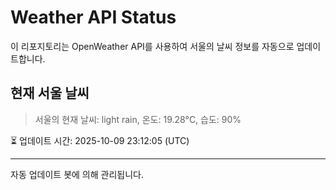 
# Weather API Status

이 리포지토리는 OpenWeather API를 사용하여 서울의 날씨 정보를 자동으로 업데이트합니다.

## 현재 서울 날씨
> 서울의 현재 날씨: light rain, 온도: 19.28°C, 습도: 90%

⏳ 업데이트 시간: 2025-10-09 23:12:05 (UTC)

---
자동 업데이트 봇에 의해 관리됩니다.
